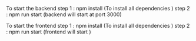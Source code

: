To start the backend
step 1 : npm install (To install all dependencies )
step 2 : npm run start (backend will start at port 3000)




To start the frontend 
step 1 : npm install (To install all dependencies ) 
step 2 : npm run start (frontend will start ) 
